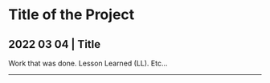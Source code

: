 # Title of the Project

## 2022 03 04 | Title
Work that was done.  Lesson Learned (LL).  Etc... 

---